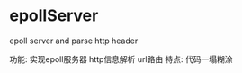 # epollServer
epoll server and parse http header

功能:
   实现epoll服务器
   http信息解析
   url路由
特点:
   代码一塌糊涂
